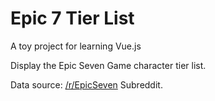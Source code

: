 Epic 7 Tier List
================

A toy project for learning Vue.js

Display the Epic Seven Game character tier list.

Data source: [/r/EpicSeven](https://www.reddit.com/r/EpicSeven/comments/aqb7jn/new_tier_list_version_is_here/) Subreddit.
